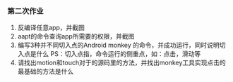 
### 第二次作业 
1. 反编译任意app，并截图   
2. aapt的命令查询app所需要的权限，并截图
3. 编写3种并不同切入点的Android monkey 的命令，并成功运行，同时说明切入点是什么
   PS：切入点指，命令运行的侧重点，如：点击，滑动等
4. 请找出motion和touch对于的源码里的方法，并找出monkey工具实现点击的最基础的方法是什么